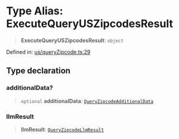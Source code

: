 # Type Alias: ExecuteQueryUSZipcodesResult

> **ExecuteQueryUSZipcodesResult**: `object`

Defined in: [us/queryZipcode.ts:29](https://github.com/GeoDaCenter/openassistant/blob/2cb8f20a901f3385efeb40778248119c5e49db78/packages/osm/src/us/queryZipcode.ts#L29)

## Type declaration

### additionalData?

> `optional` **additionalData**: [`QueryZipcodeAdditionalData`](QueryZipcodeAdditionalData.md)

### llmResult

> **llmResult**: [`QueryZipcodeLlmResult`](QueryZipcodeLlmResult.md)
